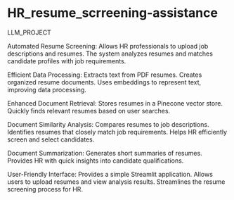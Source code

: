# HR_resume_scrreening-assistance
LLM_PROJECT

Automated Resume Screening:
Allows HR professionals to upload job descriptions and resumes.
The system analyzes resumes and matches candidate profiles with job requirements.


Efficient Data Processing:
Extracts text from PDF resumes.
Creates organized resume documents.
Uses embeddings to represent text, improving data processing.

Enhanced Document Retrieval:
Stores resumes in a Pinecone vector store.
Quickly finds relevant resumes based on user searches.

Document Similarity Analysis:
Compares resumes to job descriptions.
Identifies resumes that closely match job requirements.
Helps HR efficiently screen and select candidates.

Document Summarization:
Generates short summaries of resumes.
Provides HR with quick insights into candidate qualifications.

User-Friendly Interface:
Provides a simple Streamlit application.
Allows users to upload resumes and view analysis results.
Streamlines the resume screening process for HR.

